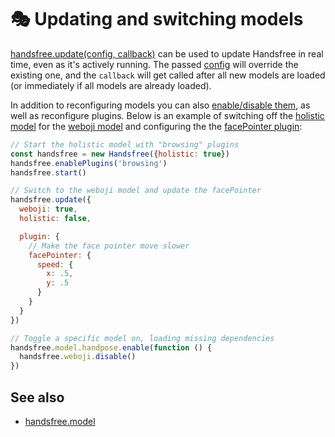 # 🎭 Updating and switching models

[handsfree.update(config, callback)](/ref/method/update/) can be used to update Handsfree in real time, even as it's actively running. The passed [config](/ref/prop/config/) will override the existing one, and the `callback` will get called after all new models are loaded (or immediately if all models are already loaded).

In addition to reconfiguring models you can also [enable/disable them](/ref/prop/model/#toggling-models-on-off/), as well as reconfigure plugins. Below is an example of switching off the [holistic model](/ref/model/holistic/) for the [weboji model](/ref/model/weboji/) and configuring the the [facePointer plugin](/ref/plugin/facePointer/):

```js
// Start the holistic model with "browsing" plugins
const handsfree = new Handsfree({holistic: true})
handsfree.enablePlugins('browsing')
handsfree.start()

// Switch to the weboji model and update the facePointer
handsfree.update({
  weboji: true,
  holistic: false,

  plugin: {
    // Make the face pointer move slower
    facePointer: {
      speed: {
        x: .5,
        y: .5
      }
    }
  }
})

// Toggle a specific model on, loading missing dependencies
handsfree.model.handpose.enable(function () {
  handsfree.weboji.disable()
})
```

## See also

- [handsfree.model](/ref/prop/model/)